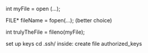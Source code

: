 int myFile = open (...);

FILE* fileName = fopen(...);	(better choice)

int trulyTheFile = fileno(myFile);


set up keys
cd .ssh/
inside: create file authorized_keys